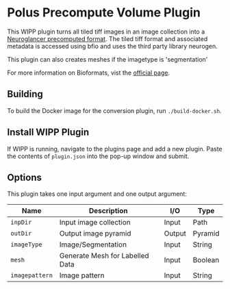 # Polus Precompute Volume Plugin

This WIPP plugin turns all tiled tiff images in an image collection into a [Neuroglancer precomputed format](https://github.com/google/neuroglancer/tree/master/src/neuroglancer/datasource/precomputed). The tiled tiff format and associated metadata is accessed using bfio and uses the third party library neurogen. 

This plugin can also creates meshes if the imagetype is 'segmentation'

For more information on Bioformats, vist the [official page](https://www.openmicroscopy.org/bio-formats/).

## Building

To build the Docker image for the conversion plugin, run
`./build-docker.sh`.

## Install WIPP Plugin

If WIPP is running, navigate to the plugins page and add a new plugin. Paste the contents of `plugin.json` into the pop-up window and submit.

## Options

This plugin takes one input argument and one output argument:

| Name       | Description             | I/O    | Type |
|------------|-------------------------|--------|------|
| `inpDir`   | Input image collection  | Input  | Path |
| `outDir`   | Output image pyramid    | Output | Pyramid |
| `imageType`   | Image/Segmentation  | Input  | String |
| `mesh` | Generate Mesh for Labelled Data | Input | Boolean |
| `imagepattern`   | Image pattern  | Input  | String |

